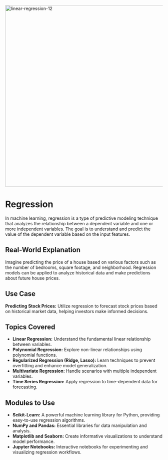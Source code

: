 <img width="579" alt="linear-regression-12" src="https://github.com/Aravind8281/Regression/assets/95999211/e97917bf-ab18-4a36-8f6c-dd1b36bd5a22">
 
# Regression
  
In machine learning, regression is a type of predictive modeling technique that analyzes the relationship between a dependent variable and one or more independent variables. The goal is to understand and predict the value of the dependent variable based on the input features.
 
## Real-World Explanation
 
Imagine predicting the price of a house based on various factors such as the number of bedrooms, square footage, and neighborhood. Regression models can be applied to analyze historical data and make predictions about future house prices.

## Use Case

**Predicting Stock Prices:** Utilize regression to forecast stock prices based on historical market data, helping investors make informed decisions.

## Topics Covered

- **Linear Regression:** Understand the fundamental linear relationship between variables.
- **Polynomial Regression:** Explore non-linear relationships using polynomial functions.
- **Regularized Regression (Ridge, Lasso):** Learn techniques to prevent overfitting and enhance model generalization.
- **Multivariate Regression:** Handle scenarios with multiple independent variables.
- **Time Series Regression:** Apply regression to time-dependent data for forecasting.

## Modules to Use

- **Scikit-Learn:** A powerful machine learning library for Python, providing easy-to-use regression algorithms.
- **NumPy and Pandas:** Essential libraries for data manipulation and analysis.
- **Matplotlib and Seaborn:** Create informative visualizations to understand model performance.
- **Jupyter Notebooks:** Interactive notebooks for experimenting and visualizing regression workflows.
